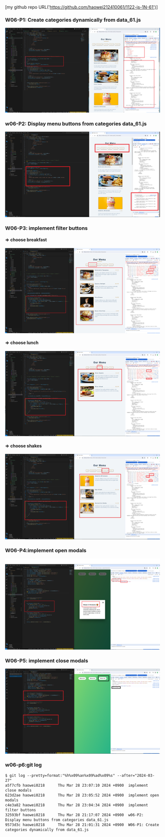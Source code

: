 [my github repo URL('https://github.com/haowei212410061/1122-js-1N-61')]
### W06-P1: Create categories dynamically from data_61.js
![](w06-p1.png)

### w06-P2: Display menu buttons from categories data_61.js
 
![](w06-p2.png)


### W06-P3: implement filter buttons

#### => choose breakfast
 
![](w06-p3-1.png)
 
#### => choose lunch
 
![](w06-p3-2.png)
 
#### => choose shakes
 
![](w06-p3-3.png)
 




### W06-P4:implement open modals

![](w06-p4.png)

### W06-P5: implement close modals

![](w06-p5.png)

### w06-p6:git log
```
$ git log --pretty=format:"%h%x09%an%x09%ad%x09%s" --after="2024-03-27"                                                                                                                                                                                                 
a5f7cfb haowei0218      Thu Mar 28 23:07:10 2024 +0900  implement close modals
623d2ae haowei0218      Thu Mar 28 23:05:52 2024 +0900  implement open modals
c4e3a82 haowei0218      Thu Mar 28 23:04:34 2024 +0900  implement filter buttons
32593bf haowei0218      Thu Mar 28 21:17:07 2024 +0900  w06-P2: Display menu buttons from categories data_61.js
9573d3c haowei0218      Thu Mar 28 21:01:31 2024 +0900  W06-P1: Create categories dynamically from data_61.js

```